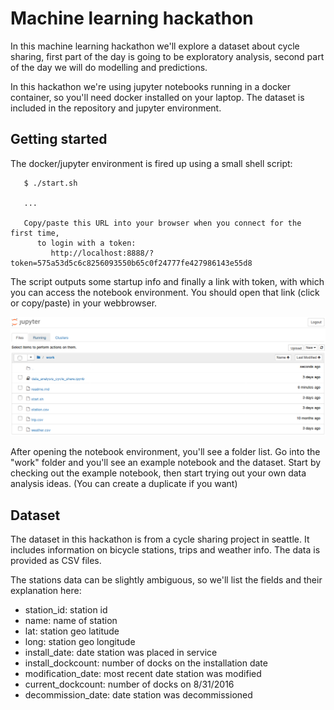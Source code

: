 # Machine learning hackathon

In this machine learning hackathon we'll explore a dataset about cycle sharing, first part of the day
is going to be exploratory analysis, second part of the day we will do modelling and predictions.

In this hackathon we're using jupyter notebooks running in a docker container, so you'll need docker
installed on your laptop. The dataset is included in the repository and jupyter environment.


## Getting started

The docker/jupyter environment is fired up using a small shell script:

```
   $ ./start.sh

   ...

   Copy/paste this URL into your browser when you connect for the first time,
      to login with a token:
         http://localhost:8888/?token=575a53d5c6c8256093550b65c0f24777fe427986143e55d8

```

The script outputs some startup info and finally a link with token, with which you can access the
notebook environment. You should open that link (click or copy/paste) in your webbrowser.

![Notebook Environment](https://github.com/EikeDehling/ml-hackathon/raw/master/jupyter-home.png "Notebook Environment")

After opening the notebook environment, you'll see a folder list. Go into the "work" folder and
you'll see an example notebook and the dataset. Start by checking out the example notebook, then
start trying out your own data analysis ideas. (You can create a duplicate if you want)


## Dataset

The dataset in this hackathon is from a cycle sharing project in seattle. It includes information on
bicycle stations, trips and weather info. The data is provided as CSV files.

The stations data can be slightly ambiguous, so we'll list the fields and their explanation here:
- station_id: station id
- name: name of station
- lat: station geo latitude
- long: station geo longitude
- install_date: date station was placed in service
- install_dockcount: number of docks on the installation date
- modification_date: most recent date station was modified
- current_dockcount: number of docks on 8/31/2016
- decommission_date: date station was decommissioned
